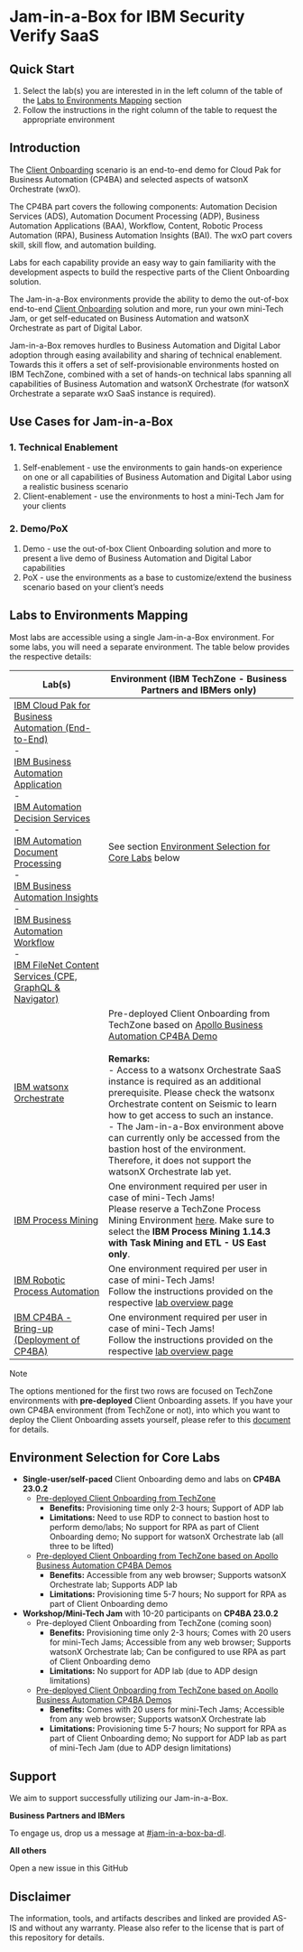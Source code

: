 # Jam-in-a-Box for IBM Security Verify SaaS
## Quick Start

1. Select the lab(s) you are interested in in the left column of the table of the [Labs to Environments Mapping](#labs-to-environments-mapping) section
2. Follow the instructions in the right column of the table to request the appropriate environment



## Introduction

The [Client Onboarding](https://github.com/IBM/cp4ba-client-onboarding-scenario) scenario is an end-to-end demo for Cloud Pak for Business Automation (CP4BA) and selected aspects of watsonX Orchestrate (wxO). 

The CP4BA part covers the following components: Automation Decision Services (ADS), Automation Document Processing (ADP), Business Automation Applications (BAA), Workflow, Content, Robotic Process Automation (RPA), Business Automation Insights (BAI). The wxO part covers skill, skill flow, and automation building.

Labs for each capability provide an easy way to gain familiarity with the development aspects to build the respective parts of the Client Onboarding solution.

The Jam-in-a-Box environments provide the ability to demo the out-of-box end-to-end [Client Onboarding](https://github.com/IBM/cp4ba-client-onboarding-scenario) solution and more, run your own mini-Tech Jam, or get self-educated on Business Automation and watsonX Orchestrate as part of Digital Labor.

Jam-in-a-Box removes hurdles to Business Automation and Digital Labor adoption through easing availability and sharing of technical enablement. Towards this it offers a set of self-provisionable environments hosted on IBM TechZone, combined with a set of hands-on technical labs spanning all capabilities of Business Automation and watsonX Orchestrate (for watsonX Orchestrate a separate wxO SaaS instance is required).



## Use Cases for Jam-in-a-Box

### 1. Technical Enablement

1. Self-enablement - use the environments to gain hands-on experience on one or all capabilities of Business Automation and Digital Labor using a realistic business scenario
2. Client-enablement - use the environments to host a mini-Tech Jam for your clients

### 2. Demo/PoX

1. Demo - use the out-of-box Client Onboarding solution and more to present a live demo of Business Automation and Digital Labor capabilities
2. PoX - use the environments as a base to customize/extend the business scenario based on your client’s needs



## Labs to Environments Mapping

Most labs are accessible using a single Jam-in-a-Box environment. For some labs, you will need a separate environment. The table below provides the respective details:

| Lab(s)                                                       | Environment (IBM TechZone - Business Partners and IBMers only) |
| ------------------------------------------------------------ | ------------------------------------------------------------ |
| [IBM Cloud Pak for Business Automation (End-to-End)](https://github.com/IBM/cp4ba-labs/blob/main/23.0.2/IBM%20Cloud%20Pak%20for%20Business%20Automation%20(End-to-End)) <br/>-<br/>[IBM Business Automation Application](https://github.com/IBM/cp4ba-labs/blob/main/23.0.2/Business%20Automation%20Application) <br/>-<br/>[IBM Automation Decision Services](https://github.com/IBM/cp4ba-labs/blob/main/23.0.2/Decisions) <br/>-<br/>[IBM Automation Document Processing](https://github.com/IBM/cp4ba-labs/blob/main/23.0.2/Document%20Processing)<br/>-<br/>[IBM Business Automation Insights](https://github.com/IBM/cp4ba-labs/blob/main/23.0.2/Business%20Automation%20Insights)<br/>-<br/>[IBM Business Automation Workflow](https://github.com/IBM/cp4ba-labs/blob/main/23.0.2/Workflow)<br/>-<br/>[IBM FileNet Content Services (CPE, GraphQL & Navigator)](https://github.com/IBM/cp4ba-labs/blob/main/23.0.2/Content) | See section [Environment Selection for Core Labs](#environment-selection-for-core-labs) below |
| [IBM watsonx Orchestrate](https://github.com/IBM/cp4ba-labs/tree/main/23.0.2/watsonx%20Orchestrate) | Pre-deployed Client Onboarding from TechZone based on [Apollo Business Automation CP4BA Demo](/Solutions/Client%20Onboarding/README_2302_ApolloBA_CP4BADemos.md)<br/><br/> **Remarks:**<br/>- Access to a watsonx Orchestrate SaaS instance is required as an additional prerequisite. Please check the watsonx Orchestrate content on Seismic to learn how to get access to such an instance.<br/>- The Jam-in-a-Box environment above can currently only be accessed from the bastion host of the environment. Therefore, it does not support the watsonX Orchestrate lab yet. |
| [IBM Process Mining](https://github.com/IBM/cp4ba-labs/blob/main/23.0.2/Process%20Mining) | One environment required per user in case of mini-Tech Jams!<br/>Please reserve a TechZone Process Mining Environment [here](https://techzone.ibm.com/collection/process-mining-with-task-mining-demo-and-etl/environments). Make sure to select the **IBM Process Mining 1.14.3 with Task Mining and ETL - US East only**. |
| [IBM Robotic Process Automation](https://github.com/IBM/cp4ba-labs/blob/main/23.0.2/Robotic%20Process%20Automation) | One environment required per user in case of mini-Tech Jams!<br/>Follow the instructions provided on the respective [lab overview page](https://github.com/IBM/cp4ba-labs/tree/main/23.0.2/Robotic%20Process%20Automation) |
| [IBM CP4BA - Bring-up (Deployment of CP4BA)](https://github.com/IBM/cp4ba-labs/tree/main/23.0.2/Bring-up) | One environment required per user in case of mini-Tech Jams!<br/>Follow the instructions provided on the respective [lab overview page](https://github.com/IBM/cp4ba-labs/tree/main/23.0.2/Bring-up) |

> [!NOTE]
>
> The options mentioned for the first two rows are focused on TechZone environments with **pre-deployed** Client Onboarding assets. If you have your own CP4BA environment (from TechZone or not), into which you want to deploy the Client Onboarding assets yourself, please refer to this [document](README_other.md) for details.



## Environment Selection for Core Labs

- **Single-user/self-paced** Client Onboarding demo and labs on **CP4BA 23.0.2**
  - [Pre-deployed Client Onboarding from TechZone](/Solutions/Client%20Onboarding/README.md)
    - **Benefits:** Provisioning time only 2-3 hours; Support of ADP lab
    - **Limitations:** Need to use RDP to connect to bastion host to perform demo/labs; No support for RPA as part of Client Onboarding demo; No support for watsonX Orchestrate lab (all three to be lifted)
  - [Pre-deployed Client Onboarding from TechZone based on Apollo Business Automation CP4BA Demos](/Solutions/Client%20Onboarding/README_2302_ApolloBA_CP4BADemos.md)
    - **Benefits:** Accessible from any web browser; Supports watsonX Orchestrate lab; Supports ADP lab
    - **Limitations:** Provisioning time 5-7 hours; No support for RPA as part of Client Onboarding demo
- **Workshop/Mini-Tech Jam** with 10-20 participants on **CP4BA 23.0.2**
  - Pre-deployed Client Onboarding from TechZone (coming soon)
    - **Benefits:** Provisioning time only 2-3 hours; Comes with 20 users for mini-Tech Jams; Accessible from any web browser; Supports watsonX Orchestrate lab; Can be configured to use RPA as part of Client Onboarding demo
    - **Limitations:** No support for ADP lab (due to ADP design limitations)
  - [Pre-deployed Client Onboarding from TechZone based on Apollo Business Automation CP4BA Demos](/Solutions/Client%20Onboarding/README_2302_ApolloBA_CP4BADemos.md)
    - **Benefits:** Comes with 20 users for mini-Tech Jams; Accessible from any web browser; Supports watsonX Orchestrate lab
    - **Limitations:** Provisioning time 5-7 hours; No support for RPA as part of Client Onboarding demo; No support for ADP lab as part of mini-Tech Jam (due to ADP design limitations)



## Support

We aim to support successfully utilizing our Jam-in-a-Box.

**Business Partners and IBMers**

To engage us, drop us a message at [#jam-in-a-box-ba-dl](https://ibm-cloudpak-partners.slack.com/archives/C04SMFNLA3T).

**All others**

Open a new issue in this GitHub



## Disclaimer

The information, tools, and artifacts describes and linked are provided AS-IS and without any warranty. Please also refer to the license that is part of this repository for details.
